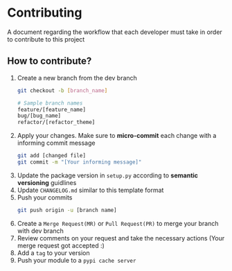 # Contributing

A document regarding the workflow that each developer must take in order to contribute to this project


## How to contribute?

1. Create a new branch from the dev branch
    ```bash
    git checkout -b [branch_name]

    # Sample branch names
    feature/[feature_name]
    bug/[bug_name]
    refactor/[refactor_theme]
    ```
2. Apply your changes. Make sure to **micro-commit** each change with a informing commit message
    ```bash
    git add [changed file]
    git commit -m "[Your informing message]"
    ```
3. Update the package version in `setup.py` according to **semantic versioning** guidlines
4. Update `CHANGELOG.md` similar to this template format
5. Push your commits
    ```bash
    git push origin -u [branch name]
    ```
6. Create a `Merge Request(MR)` or `Pull Request(PR)` to merge your branch with dev branch
7. Review comments on your request and take the necessary actions (Your merge request got accepted :)
8. Add a `tag` to your version
9. Push your module to a `pypi cache server`